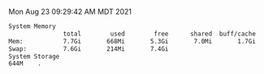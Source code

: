 Mon Aug 23 09:29:42 AM MDT 2021
```bash
System Memory
               total        used        free      shared  buff/cache   available
Mem:           7.7Gi       668Mi       5.3Gi       7.0Mi       1.7Gi       6.7Gi
Swap:          7.6Gi       214Mi       7.4Gi
System Storage
644M	.
```
```bash
